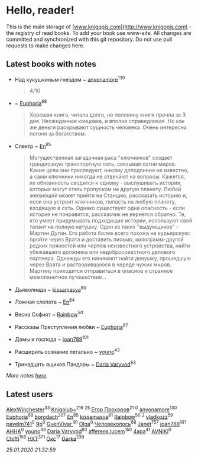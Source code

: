 # Hello, reader!
This is the main storage of [www.knigopis.com](http://www.knigopis.com) - the registry of read books.
To add your book use www-site. All changes are committed and synchronized with this git repository.
Do not use pull requests to make changes here.


## Latest books with notes
* Над кукушкиным гнездом ~ [anvonamore](users/595/5957175-vkontakte)<sup>130</sup>
    > 4/10

*  ~ [Euphoria](users/106/106304994652616315178-google)<sup>68</sup>
    > Хорошая книга, читала долго, но половину книги прочла за 3 дня. Неожиданная концовка, и вполне справедливая. Но как же деньги раскрывают сущность человека. Очень интересна погоня за богатством.

* Спектр ~ [En](users/333/333646551-vkontakte)<sup>85</sup>
    > Могущественная загадочная раса "ключников" создает грандиозную транспортную сеть, связывая сотни миров. Какие цели они преследуют, никому доподлинно не известно, а сами ключники никогда не отвечают на вопросы. Кажется, их обязанность сводится к одному - выслушивать истории, которые могут стать пропуском на другую планету. Любой желающий может прийти на Станцию, рассказать историю и, если она устроит ключников, попасть на любую планету, входящую в сеть. Однако существует одна опасность - если история не понравится, рассказчик не вернется обратно. Те, кто умеет придумывать подходящие истории, используют свой талант на полную катушку. Один из таких "выдумщиков" - Мартин Дугин. Его работа более всего похожа на курьерскую: пройти через Врата и доставить письмо, килограмм-другой редких пряностей или чертеж неизвестного устройства, найти убежавшего должника или недобросовестного делового партнера. Однажды его нанимают найти девушку, прошедшую через Врата и растворившуюся в череде чужих миров. Мартину приходится отправиться в опасное и странное межпланетное путешествие...

* Дьяволиада ~ [kissamasya](users/684/68439978-vkontakte)<sup>80</sup>

* Ложная слепота ~ [En](users/333/333646551-vkontakte)<sup>84</sup>

* Весна Софият ~ [Rainbow](users/109/109787328219839805802-google)<sup>50</sup>

* Рассказы Преступления любви ~ [Euphoria](users/106/106304994652616315178-google)<sup>67</sup>

* Дамы и господа ~ [joan789](users/240/2401650-vkontakte)<sup>101</sup>

* Расширить сознание легально ~ [youno](users/302/302928912-vkontakte)<sup>43</sup>

* Тринадцать ящиков Пандоры ~ [Daria Varyvod](users/829/829893410524253-facebook)<sup>83</sup>


_More notes [here](latest_books_with_notes.md)._


## Latest users
[AlexWinchester](users/268/2680385415370992-facebook)<sup>33</sup> 
[Knigolub~](users/111/111878597279669641685-google)<sup>216</sup> 
[](users/270/270444099499-odnoklassniki)<sup>25</sup> 
[Егор Прохоров](users/481/481937529-vkontakte)<sup>21</sup> 
[](users/509/509679913-vkontakte)<sup>0</sup> 
[anvonamore](users/595/5957175-vkontakte)<sup>130</sup> 
[Euphoria](users/106/106304994652616315178-google)<sup>68</sup> 
[borodach](users/157/15706320-vkontakte)<sup>207</sup> 
[En](users/333/333646551-vkontakte)<sup>85</sup> 
[kissamasya](users/684/68439978-vkontakte)<sup>81</sup> 
[Rainbow](users/109/109787328219839805802-google)<sup>50</sup> 
[](users/153/1537586159620888-facebook)<sup>2</sup> 
[vladkozz](users/572/57239276-vkontakte)<sup>59</sup> 
[pavelm741](users/468/468820957-vkontakte)<sup>0</sup> 
[Яр](users/105/105454927277334527943-google)<sup>0</sup> 
[GvenVivar ](users/158/158266434925901-facebook)<sup>91</sup> 
[Olga](users/436/436975952-vkontakte)<sup>0</sup> 
[Человеколось](users/174/17475979687188177329-mailru)<sup>68</sup> 
[Janet](users/108/108113656204404967440-google)<sup>757</sup> 
[joan789](users/240/2401650-vkontakte)<sup>101</sup> 
[АННА](users/510/51000816-vkontakte)<sup>0</sup> 
[youno](users/302/302928912-vkontakte)<sup>43</sup> 
[Daria Varyvod](users/829/829893410524253-facebook)<sup>83</sup> 
[afferens.lucem](users/196/196071655-vkontakte)<sup>150</sup> 
[4apa](users/117/117392596378069249667-google)<sup>41</sup> 
[AVNIKi](users/368/368978766-vkontakte)<sup>0</sup> 
[Chiffi](users/105/105831994080785626680-google)<sup>158</sup> 
[HXT](users/100/100002563462782-facebook)<sup>371</sup> 
[Окс](users/102/102536471289425216982-google)<sup>17</sup> 
[Garka](users/115/115753719718250012620-google)<sup>239</sup> 


_25.01.2020 21:32:59_
